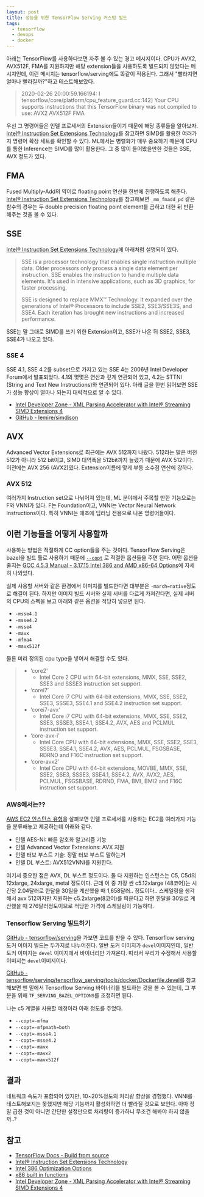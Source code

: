 ```yaml
---
layout: post
title: 성능을 위한 TensorFlow Serving 커스텀 빌드
tags:
  - tensorflow
  - devops
  - docker
---
```


아래는 TensorFlow를 사용하다보면 자주 볼 수 있는 경고 메시지이다. CPU가 AVX2, AVX512F, FMA를 지원하지만 해당 extension들을 사용하도록 빌드되지 않았다는 메시지인데, 이런 메시지는 tensorflow/serving에도 똑같이 적용된다. 그래서 "빨라지면 얼마나 빨라질까?"하고 테스트해보았다.

> 2020-02-26 20:00:59.166194: I tensorflow/core/platform/cpu_feature_guard.cc:142] Your CPU supports instructions that this TensorFlow binary was not compiled to use: AVX2 AVX512F FMA

우선 그 명령어들은 인텔 프로세서의 Extension들이기 때문에 해당 종류들을 알아보자.
[Intel® Instruction Set Extensions Technology](https://www.intel.com/content/www/us/en/support/articles/000005779/processors.html)를 참고하면 SIMD를 활용한 여러가지 명령어 확장 세트를 확인할 수 있다.
ML에서는 병렬화가 매우 중요하기 때문에 CPU를 통한 Inference는 SIMD를 많이 활용한다. 그 중 많이 들어봤을만한 것들은 SSE, AVX 정도가 있다.

## FMA

Fused Multiply-Add의 약어로 floating point 연산을 한번에 진행하도록 해준다. [Intel® Instruction Set Extensions Technology](https://www.intel.com/content/www/us/en/support/articles/000005779/processors.html)를 참고해보면 `_mm_fmadd_pd` 같은 함수의 경우는 두 double precision floating point element를 곱하고 더한 뒤 반환해주는 것을 볼 수 있다.

## SSE

[Intel® Instruction Set Extensions Technology](https://www.intel.com/content/www/us/en/support/articles/000005779/processors.html)에 아래처럼 설명되어 있다.

> SSE is a processor technology that enables single instruction multiple data. Older processors only process a single data element per instruction. SSE enables the instruction to handle multiple data elements. It's used in intensive applications, such as 3D graphics, for faster processing.
>
> SSE is designed to replace MMX™ Technology. It expanded over the generations of Intel® Processors to include SSE2, SSE3/SSE3S, and SSE4. Each iteration has brought new instructions and increased performance.

SSE는 말 그대로 SIMD를 쓰기 위한 Extension이고, SSE가 나온 뒤 SSE2, SSE3, SSE4가 나오고 있다.

### SSE 4

SSE 4.1, SSE 4.2를 subset으로 가지고 있는 SSE 4는 2006년 Intel Developer Forum에서 발표되었다. 4.1의 몇몇은 연산과 깊게 연관되어 있고, 4.2는 STTNI (String and Text New Instructions)와 연관되어 있다. 아래 글을 한번 읽어보면 SSE가 성능 향상이 얼마나 되는지 대략적으로 알 수 있다.

* [Intel Developer Zone - XML Parsing Accelerator with Intel® Streaming SIMD Extensions 4](https://software.intel.com/en-us/articles/xml-parsing-accelerator-with-intel-streaming-simd-extensions-4-intel-sse4/)
* [GitHub - lemire/simdjson](https://github.com/lemire/simdjson)

## AVX

Advanced Vector Extensions로 최근에는 AVX 512까지 나왔다. 512라는 말은 버전 512가 아니라 512 bit이고, SIMD 대역폭을 512bit까지 늘렸기 때문에 AVX 512이다. 이전에는 AVX 256 (AVX2)였다. Extension이름에 맞게 부동 소수점 연산에 강하다.

### AVX 512

여러가지 Instruction set으로 나뉘어져 있는데, ML 분야에서 주목할 만한 기능으로는 F와 VNNI가 있다. F는 Foundation이고, VNNI는 Vector Neural Network Instructions이다. 특히 VNNI는 애초에 딥러닝 전용으로 나온 명령어들이다.

## 이런 기능들을 어떻게 사용할까

사용하는 방법은 적절하게 CC option들을 주는 것이다. TensorFlow Serving은 bazel을 빌드 툴로 사용하기 때문에 [`--copt`](https://docs.bazel.build/versions/2.0.0/user-manual.html#flag--copt) 로 적절한 옵션들을 주면 된다. 어떤 옵션을 줄지는 [GCC 4.5.3 Manual - 3.17.15 Intel 386 and AMD x86-64 Options](https://gcc.gnu.org/onlinedocs/gcc-4.5.3/gcc/i386-and-x86_002d64-Options.html)에 자세히 나와있다.

실제 사용할 서버와 같은 환경에서 이미지를 빌드한다면 대부분은 `-march=native`정도로 해결이 된다.
하지만 이미지 빌드 서버와 실제 서버를 다르게 가져간다면, 실제 서버의 CPU의 스펙을 보고 아래와 같은 옵션을 적당히 넣으면 된다.

* `-msse4.1`
* `-msse4.2`
* `-msse4`
* `-mavx`
* `-mfma4`
* `-mavx512f`

물론 미리 정의된 cpu type을 넣어서 해결할 수도 있다.

> * ‘core2’
>   * Intel Core 2 CPU with 64-bit extensions, MMX, SSE, SSE2, SSE3 and SSSE3 instruction set support.
> * ‘corei7’
>   * Intel Core i7 CPU with 64-bit extensions, MMX, SSE, SSE2, SSE3, SSSE3, SSE4.1 and SSE4.2 instruction set support.
> * ‘corei7-avx’
>   * Intel Core i7 CPU with 64-bit extensions, MMX, SSE, SSE2, SSE3, SSSE3, SSE4.1, SSE4.2, AVX, AES and PCLMUL instruction set support.
> * ‘core-avx-i’
>   * Intel Core CPU with 64-bit extensions, MMX, SSE, SSE2, SSE3, SSSE3, SSE4.1, SSE4.2, AVX, AES, PCLMUL, FSGSBASE, RDRND and F16C instruction set support.
> * ‘core-avx2’
>   * Intel Core CPU with 64-bit extensions, MOVBE, MMX, SSE, SSE2, SSE3, SSSE3, SSE4.1, SSE4.2, AVX, AVX2, AES, PCLMUL, FSGSBASE, RDRND, FMA, BMI, BMI2 and F16C instruction set support.

### AWS에서는??

[AWS EC2 인스턴스 유형](https://aws.amazon.com/ko/ec2/instance-types/)을 살펴보면 인텔 프로세서를 사용하는 EC2를 여러가지 기능을 분류해놓고 제공하는데 아래와 같다.

* 인텔 AES-NI: 빠른 암호화 알고리즘 기능
* 인텔 Advanced Vector Extensions: AVX 지원
* 인텔 터보 부스트 기술: 정말 터보 부스트 말하는거
* 인텔 DL 부스트: AVX512VNNI를 지원한다.

여기서 중요한 점은 AVX, DL 부스트 정도이다. 둘 다 지원하는 인스턴스는 C5, C5d의 12xlarge, 24xlarge, metal 정도이다. 근데 이 중 가장 싼 c5.12xlarge (48코어}는 시간당 2.04달러로 한달을 30일을 계산했을 때 1,658달러.. 정도이다.. 스케일링을 생각해서 avx 512까지만 지원하는 c5.2xlarge(8코어)를 띄운다고 하면 한달을 30일로 계산했을 때 276달러정도이므로 적당한 가격에 스케일링이 가능하다.

### Tensorflow Serving 빌드하기

[GitHub - tensorflow/serving](https://github.com/tensorflow/serving)을 가보면 코드를 받을 수 있다. Tensorflow serving 도커 이미지 빌드는 두가지로 나누어진다.
일반 도커 이미지가 `devel`이미지인데, 일반 도커 이미지는 `devel` 이미지에서 바이너리만 가져온다. 따라서 우리가 수정해서 사용할 이미지는 `devel`이미지이다.

[GitHub - tensorflow/serving/tensorflow_serving/tools/docker/Dockerfile.devel](https://github.com/tensorflow/serving/blob/master/tensorflow_serving/tools/docker/Dockerfile.devel)를 참고해보면 맨 밑에서 Tensorflow Serving 바이너리를 빌드하는 것을 볼 수 있는데, 그 부분을 위해 `TF_SERVING_BAZEL_OPTIONS`를 조정하면 된다.

나는 c5 계열을 사용할 예정이라 아래 정도를 주었다.

* `--copt=-mfma`
* `--copt=-mfpmath=both`
* `--copt=-msse4.1`
* `--copt=-msse4.2`
* `--copt=-mavx`
* `--copt=-mavx2`
* `--copt=-mavx512f`

## 결과

네트워크 속도가 포함되어 있지만, 10~20%정도의 처리량 향상을 경험했다. VNNI를 테스트해보지는 못했지만 해당 기능까지 활성화하면 더 빨라질 것으로 보인다. 아마 정말 급한 것이 아니면 간단한 설정만으로 처리량이 증가하니 무조건 해봐야 하지 않을까..?

## 참고

* [TensorFlow Docs - Build from source](https://www.tensorflow.org/install/source)
* [Intel® Instruction Set Extensions Technology](https://www.intel.com/content/www/us/en/support/articles/000005779/processors.html)
* [Intel 386 Optimization Options](https://gcc.gnu.org/onlinedocs/gcc-4.5.3/gcc/i386-and-x86_002d64-Options.html)
* [x86 built in functions](https://gcc.gnu.org/onlinedocs/gcc-4.5.3/gcc/X86-Built_002din-Functions.html#X86-Built_002din-Functions)
* [Intel Developer Zone - XML Parsing Accelerator with Intel® Streaming SIMD Extensions 4](https://software.intel.com/en-us/articles/xml-parsing-accelerator-with-intel-streaming-simd-extensions-4-intel-sse4/)
